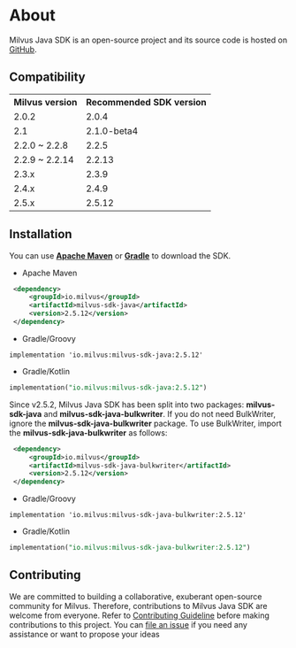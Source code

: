 # About

Milvus Java SDK is an open-source project and its source code is hosted on [GitHub](https://github.com/milvus-io/milvus-sdk-java).

## **Compatibility**

<table>
    <tr>
        <th>Milvus version</th>
        <th>Recommended SDK version</th>
    </tr>
    <tr>
        <td>2.0.2</td>
        <td>2.0.4</td>
    </tr>
    <tr>
        <td>2.1</td>
        <td>2.1.0-beta4</td>
    </tr>
    <tr>
        <td>2.2.0 ~ 2.2.8</td>
        <td>2.2.5</td>
    </tr>
    <tr>
        <td>2.2.9 ~ 2.2.14</td>
        <td>2.2.13</td>
    </tr>
    <tr>
        <td>2.3.x</td>
        <td>2.3.9</td>
    </tr>
    <tr>
        <td>2.4.x</td>
        <td>2.4.9</td>
    </tr>
    <tr>
        <td>2.5.x</td>
        <td>2.5.12</td>
    </tr>
</table>

## **Installation**

You can use **[Apache Maven](https://maven.apache.org/install.html)** or **[Gradle](https://gradle.org/install/)** to download the SDK.

- Apache Maven

```xml
 <dependency>
     <groupId>io.milvus</groupId>
     <artifactId>milvus-sdk-java</artifactId>
     <version>2.5.12</version>
 </dependency>
```

- Gradle/Groovy

```plaintext
implementation 'io.milvus:milvus-sdk-java:2.5.12'
```

- Gradle/Kotlin

```sql
implementation("io.milvus:milvus-sdk-java:2.5.12")
```

Since v2.5.2, Milvus Java SDK has been split into two packages: **milvus-sdk-java** and **milvus-sdk-java-bulkwriter**. If you do not need BulkWriter, ignore the **milvus-sdk-java-bulkwriter** package. To use BulkWriter, import the **milvus-sdk-java-bulkwriter** as follows:

```xml
 <dependency>
     <groupId>io.milvus</groupId>
     <artifactId>milvus-sdk-java-bulkwriter</artifactId>
     <version>2.5.12</version>
 </dependency>
```

- Gradle/Groovy

```plaintext
implementation 'io.milvus:milvus-sdk-java-bulkwriter:2.5.12'
```

- Gradle/Kotlin

```sql
implementation("io.milvus:milvus-sdk-java-bulkwriter:2.5.12")
```

## **Contributing**

We are committed to building a collaborative, exuberant open-source community for Milvus. Therefore, contributions to Milvus Java SDK are welcome from everyone. Refer to [Contributing Guideline](https://github.com/milvus-io/milvus-sdk-java/blob/master/CONTRIBUTING.md) before making contributions to this project. You can [file an issue](https://github.com/milvus-io/milvus-sdk-java/issues/new) if you need any assistance or want to propose your ideas

